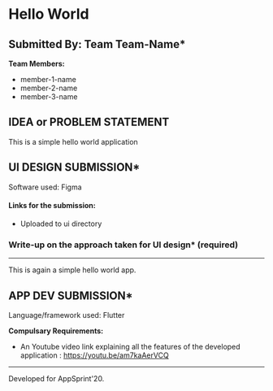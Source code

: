 # Hello World

  
## Submitted By: Team Team-Name*

**Team Members:**
- member-1-name
- member-2-name
- member-3-name

## IDEA or PROBLEM STATEMENT
This is a simple hello world application

## UI DESIGN SUBMISSION*
Software used: Figma

#### Links for the submission: 
 - Uploaded to ui directory

### Write-up on the approach taken for UI design* (required)
---
This is again a simple hello world app.

## APP DEV SUBMISSION*
Language/framework used: Flutter

**Compulsary Requirements:**
- An Youtube video link explaining all the features of the developed application :  https://youtu.be/am7kaAerVCQ

---
Developed for AppSprint'20.